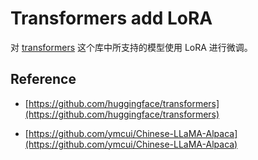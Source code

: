 # Transformers add LoRA

对 [transformers](https://github.com/huggingface/transformers) 这个库中所支持的模型使用 LoRA 进行微调。

## Reference

* [https://github.com/huggingface/transformers](https://github.com/huggingface/transformers)

* [https://github.com/ymcui/Chinese-LLaMA-Alpaca](https://github.com/ymcui/Chinese-LLaMA-Alpaca)

